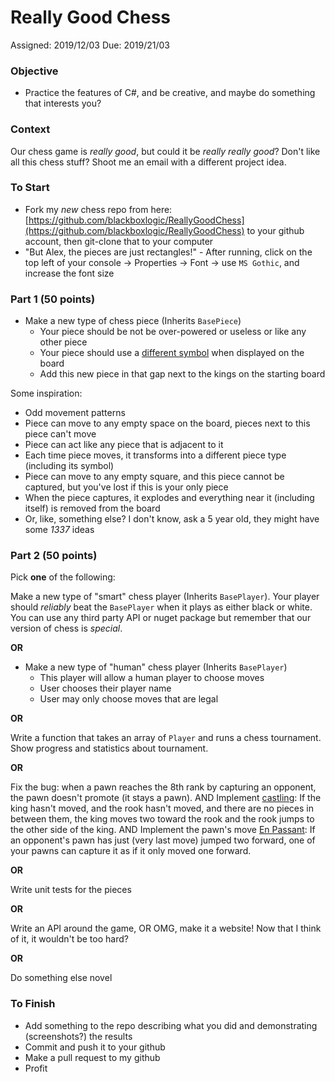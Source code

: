 # Really Good Chess
Assigned: 2019/12/03
Due: 2019/21/03

### Objective
* Practice the features of C#, and be creative, and maybe do something that interests you?

### Context
Our chess game is *really good*, but could it be *really really good*?
Don't like all this chess stuff? Shoot me an email with a different project idea.

### To Start
* Fork my *new* chess repo from here: [https://github.com/blackboxlogic/ReallyGoodChess](https://github.com/blackboxlogic/ReallyGoodChess) to your github account, then git-clone that to your computer
* "But Alex, the pieces are just rectangles!" - After running, click on the top left of your console -> Properties -> Font -> use `MS Gothic`, and increase the font size

### Part 1 (50 points)
* Make a new type of chess piece (Inherits `BasePiece`)
  * Your piece should be not be over-powered or useless or like any other piece
  * Your piece should use a [different symbol](https://unicode-table.com/en) when displayed on the board
  * Add this new piece in that gap next to the kings on the starting board

Some inspiration:
* Odd movement patterns
* Piece can move to any empty space on the board, pieces next to this piece can't move
* Piece can act like any piece that is adjacent to it
* Each time piece moves, it transforms into a different piece type (including its symbol)
* Piece can move to any empty square, and this piece cannot be captured, but you've lost if this is your only piece
* When the piece captures, it explodes and everything near it (including itself) is removed from the board
* Or, like, something else? I don't know, ask a 5 year old, they might have some *1337* ideas

### Part 2 (50 points)
Pick **one** of the following:

Make a new type of "smart" chess player (Inherits `BasePlayer`).
Your player should *reliably* beat the `BasePlayer` when it plays as either black or white.
You can use any third party API or nuget package but remember that our version of chess is *special*.

**OR**

* Make a new type of "human" chess player (Inherits `BasePlayer`)
  * This player will allow a human player to choose moves
  * User chooses their player name
  * User may only choose moves that are legal

**OR**

Write a function that takes an array of `Player` and runs a chess tournament.
Show progress and statistics about tournament.

**OR**

Fix the bug: when a pawn reaches the 8th rank by capturing an opponent, the pawn doesn't promote (it stays a pawn).
AND
Implement [castling](https://en.wikipedia.org/wiki/Castling): If the king hasn't moved, and the rook hasn't moved, and there are no pieces in between them, the king moves two toward the rook and the rook jumps to the other side of the king.
AND
Implement the pawn's move [En Passant](https://en.wikipedia.org/wiki/En_passant): If an opponent's pawn has just (very last move) jumped two forward, one of your pawns can capture it as if it only moved one forward.

**OR**

Write unit tests for the pieces

**OR**

Write an API around the game, OR OMG, make it a website! Now that I think of it, it wouldn't be too hard?

**OR**

Do something else novel

### To Finish
* Add something to the repo describing what you did and demonstrating (screenshots?) the results
* Commit and push it to your github
* Make a pull request to my github
* Profit